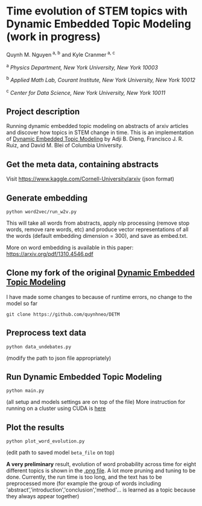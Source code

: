 # Time evolution of STEM topics with Dynamic Embedded Topic Modeling (work in progress)
Quynh M. Nguyen<sup> a, b</sup> and Kyle Cranmer<sup> a, c</sup>

<sup> a</sup> _Physics Department, New York University, New York 10003_

<sup> b</sup> _Applied Math Lab, Courant Institute, New York University, New York 10012_

<sup> c</sup> _Center for Data Science, New York University, New York 10011_

## Project description
Running dynamic embedded topic modeling on abstracts of arxiv articles and discover how topics in STEM change in time. This is an implementation of [Dynamic Embedded Topic Modeling](https://github.com/adjidieng/DETM) by Adji B. Dieng, Francisco J. R. Ruiz, and David M. Blei of Columbia University. 

## Get the meta data, containing abstracts 
Visit https://www.kaggle.com/Cornell-University/arxiv (json format)

## Generate embedding 
  
```
python word2vec/run_w2v.py
```
  
This will take all words from abstracts, apply nlp processing (remove stop words, remove rare words, etc) and produce vector representations of all the words (default embedding dimension = 300), and save as embed.txt.

More on word embedding is available in this paper: https://arxiv.org/pdf/1310.4546.pdf
## Clone my fork of the original [Dynamic Embedded Topic Modeling](https://github.com/adjidieng/DETM)
I have made some changes to because of runtime errors, no change to the model so far
```
git clone https://github.com/quynhneo/DETM
```

## Preprocess text data 
```
python data_undebates.py
```
(modify the path to json file appropriately)

## Run Dynamic Embedded Topic Modeling 

```
python main.py
``` 
(all setup and models settings are on top of the file)
More instruction for running on a cluster using CUDA is [here](https://github.com/quynhneo/detm-arxiv/blob/master/docs/singularity_slurm.md)
## Plot the results
```
python plot_word_evolution.py 
```
(edit path to saved model `beta_file` on top)

**A very preliminary** result, evolution of word probability across time for eight different topics is shown in the [.png file](https://github.com/quynhneo/detm-arxiv/blob/master/detm_un_K_50_Htheta_800_Optim_adam_Clip_0.0_ThetaAct_relu_Lr_0.005_Bsz_1000_RhoSize_300_L_3_minDF_100_trainEmbeddings_1_beta.png). A lot more pruning and tuning to be done. Currently, the run time is too long, and the text has to be preprocessed more (for example the group of words including  'abstract','introduction','conclusion','method'... is learned as a topic because they always appear together)  
